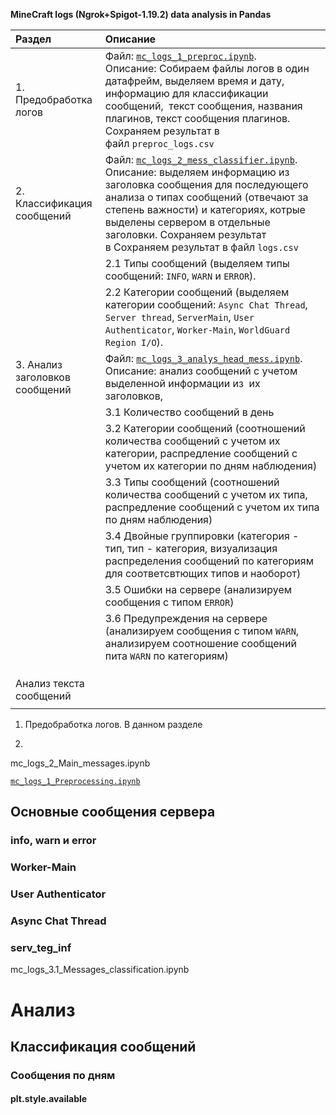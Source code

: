 **MineCraft logs (Ngrok+Spigot-1.19.2)  data analysis in Pandas**

| Раздел                         | Описание                                                                                                                                                                                                                                                                                                                                                                               |
|:------------------------------ |:-------------------------------------------------------------------------------------------------------------------------------------------------------------------------------------------------------------------------------------------------------------------------------------------------------------------------------------------------------------------------------------- |
| 1. Предобработка логов         | Файл: [`mc_logs_1_preproc.ipynb`](https://github.com/vi-bo/minecraft_log/blob/main/mc_logs_1_preproc.ipynb). Описание: Собираем файлы логов в один датафрейм, выделяем время и дату, информацию для классификации сообщений,  текст сообщения, названия плагинов, текст сообщения плагинов. Сохраняем результат в файл `preproc_logs.csv`                                              |
| 2. Классификация сообщений     | Файл: [`mc_logs_2_mess_classifier.ipynb`](https://github.com/vi-bo/minecraft_log/blob/main/mc_logs_2_mess_classifier.ipynb).  Описание: выделяем информацию из заголовка сообщения для последующего анализа о типах сообщений (отвечают за степень важности) и категориях, котрые выделены сервером в отдельные заголовки. Сохраняем результат в Сохраняем результат в файл `logs.csv` |
|                                | 2.1 Типы сообщений (выделяем типы сообщений: `INFO`, `WARN` и `ERROR`).                                                                                                                                                                                                                                                                                                                |
|                                | 2.2 Категории сообщений (выделяем категории сообщений: `Async Chat Thread`, `Server thread`, `ServerMain`, `User Authenticator`, `Worker-Main`, `WorldGuard Region I/O`).                                                                                                                                                                                                              |
| 3. Анализ заголовков сообщений | Файл: [`mc_logs_3_analys_head_mess.ipynb`](https://github.com/vi-bo/minecraft_log/blob/main/mc_logs_3_analys_head_mess.ipynb).  Описание: анализ сообщений с учетом выделенной информации из  их заголовков,                                                                                                                                                                           |
|                                | 3.1 Количество сообщений в день                                                                                                                                                                                                                                                                                                                                                        |
|                                | 3.2 Категории сообщений (соотношений количества сообщений с учетом их категории, распредление сообщений с учетом их категории по дням наблюдения)                                                                                                                                                                                                                                      |
|                                | 3.3 Типы сообщений (соотношений количества сообщений с учетом их типа, распредление сообщений с учетом их типа по дням наблюдения)                                                                                                                                                                                                                                                     |
|                                | 3.4 Двойные группировки (категория - тип, тип - категория, визуализация распределения сообщений по категориям для соответсвтющих типов и наоборот)                                                                                                                                                                                                                                     |
|                                | 3.5 Ошибки на сервере (анализируем сообщения с типом `ERROR`)                                                                                                                                                                                                                                                                                                                          |
|                                | 3.6 Предупреждения на сервере (анализируем сообщения с типом `WARN`, анализируем соотношение сообщений пита `WARN` по категориям)                                                                                                                                                                                                                                                      |
|                                |                                                                                                                                                                                                                                                                                                                                                                                        |
|                                |                                                                                                                                                                                                                                                                                                                                                                                        |
|                                |                                                                                                                                                                                                                                                                                                                                                                                        |
| Анализ текста сообщений        |                                                                                                                                                                                                                                                                                                                                                                                        |
|                                |                                                                                                                                                                                                                                                                                                                                                                                        |

1. Предобработка логов. В данном разделе

2. 

mc_logs_2_Main_messages.ipynb



[`mc_logs_1_Preprocessing.ipynb`](https://github.com/vi-bo/minecraft_log/blob/main/mc_logs_1_Preprocessing.ipynb)

## Основные сообщения сервера

### info, warn и error

### Worker-Main

### User Authenticator

### Async Chat Thread

### serv_teg_inf

mc_logs_3.1_Messages_сlassification.ipynb

# Анализ

## Классификация сообщений

### Сообщения по дням

#### plt.style.available
